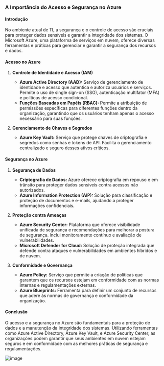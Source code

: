 ### A Importância do Acesso e Segurança no Azure

#### Introdução
No ambiente atual de TI, a segurança e o controle de acesso são cruciais para proteger dados sensíveis e garantir a integridade dos sistemas. O Microsoft Azure, uma plataforma de serviços em nuvem, oferece diversas ferramentas e práticas para gerenciar e garantir a segurança dos recursos e dados.

#### Acesso no Azure

1. **Controle de Identidade e Acesso (IAM)**
   - **Azure Active Directory (AAD):** Serviço de gerenciamento de identidade e acesso que autentica e autoriza usuários e serviços. Permite o uso de single sign-on (SSO), autenticação multifator (MFA) e políticas de acesso condicional.
   - **Funções Baseadas em Papéis (RBAC):** Permite a atribuição de permissões específicas para diferentes funções dentro da organização, garantindo que os usuários tenham apenas o acesso necessário para suas funções.

2. **Gerenciamento de Chaves e Segredos**
   - **Azure Key Vault:** Serviço que protege chaves de criptografia e segredos como senhas e tokens de API. Facilita o gerenciamento centralizado e seguro desses ativos críticos.

#### Segurança no Azure

1. **Segurança de Dados**
   - **Criptografia de Dados:** Azure oferece criptografia em repouso e em trânsito para proteger dados sensíveis contra acessos não autorizados.
   - **Azure Information Protection (AIP):** Solução para classificação e proteção de documentos e e-mails, ajudando a proteger informações confidenciais.

2. **Proteção contra Ameaças**
   - **Azure Security Center:** Plataforma que oferece visibilidade unificada de segurança e recomendações para melhorar a postura de segurança. Inclui monitoramento contínuo e avaliação de vulnerabilidades.
   - **Microsoft Defender for Cloud:** Solução de proteção integrada que defende contra ataques e vulnerabilidades em ambientes híbridos e de nuvem.

3. **Conformidade e Governança**
   - **Azure Policy:** Serviço que permite a criação de políticas que garantem que os recursos estejam em conformidade com as normas internas e regulamentações externas.
   - **Azure Blueprints:** Ferramenta para definir um conjunto de recursos que adere às normas de governança e conformidade da organização.

#### Conclusão
O acesso e a segurança no Azure são fundamentais para a proteção de dados e a manutenção da integridade dos sistemas. Utilizando ferramentas como Azure Active Directory, Azure Key Vault, e Azure Security Center, as organizações podem garantir que seus ambientes em nuvem estejam seguros e em conformidade com as melhores práticas de segurança e regulamentações.

![image](https://github.com/user-attachments/assets/85437137-cd35-4afd-99a2-c1741791ec2b)
